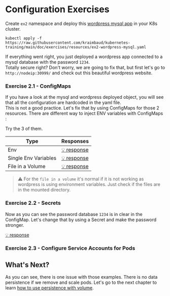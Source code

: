 # Configuration Exercises
Create `ex2` namespace and deploy this [wordpress mysql app](resources/ex2-wordpress-mysql.yaml) in your K8s cluster.

    kubectl apply -f https://raw.githubusercontent.com/kraimbaud/kubernetes-training/main/doc/exercises/resources/ex2-wordpress-mysql.yaml

If everything went right, you just deployed a wordpress app connected to a mysql database with the password `1234`.   
Totally secure right? Don't worry, we are going to fix that, but first let's go to `http://nodeip:30999/` 
and check out this beautiful wordpress website.

### Exercise 2.1 - ConfigMaps
If you have a look at the mysql and wordpress deployed object, you will see that all the configuration are hardcoded in the yaml file.   
This is not a good practice. Let's fix that by using ConfigMaps for those 2 resources. 
There are different way to inject ENV variables with ConfigMaps :   

Try the 3 of them.   

| Type                 | Responses                                                              |
| -------------------- | ---------------------------------------------------------------------- |
| Env                  | [:bulb: response](responses/ex2/ex2-configMaps-1-wordpress-mysql.yaml) |
| Single Env Variables | [:bulb: response](responses/ex2/ex2-configMaps-2-wordpress-mysql.yaml) |
| File in a Volume     | [:bulb: response](responses/ex2/ex2-configMaps-3-wordpress-mysql.yaml) |

> :warning: For the `file in a volume` it's normal if it is not working as wordpress is using environment variables. 
> Just check if the files are in the mounted directory.

### Exercise 2.2 - Secrets
Now as you can see the password database `1234` is in clear in the ConfigMap. Let's change that by using a Secret and
make the password stronger.

[:bulb: response](responses/ex2/ex2-secrets-wordpress-mysql.yaml)

### Exercise 2.3 - Configure Service Accounts for Pods

## What's Next?
As you can see, there is one issue with those examples. There is no data persistence if we remove and scale pods.
Let's go to the next chapter to learn [how to use persistence with volume](3.persistence.md).
